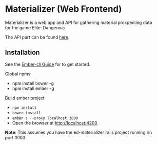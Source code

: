 # Materializer (Web Frontend)

Materializer is a web app and API for gathering material prospecting data
for the game Elite: Dangerous.

The API part can be found [here](https://github.com/gregmalcolm/ed-materializer).

## Installation

See the [Ember-cli Guide](http://ember-cli.com/user-guide/) for to get started.

Global npms:
* npm install bower -g
* npm install ember -g

Build ember project
* `npm install`
* `bower install`
* `ember s --proxy localhost:3000`
* Open the browser at [http://localhost:4200](http://localhost:4200).

**Note:** This assumes you have the ed-materializer rails project running on port 3000

